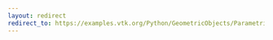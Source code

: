 ```yaml
---
layout: redirect
redirect_to: https://examples.vtk.org/Python/GeometricObjects/ParametricKuenDemo/
---
```


